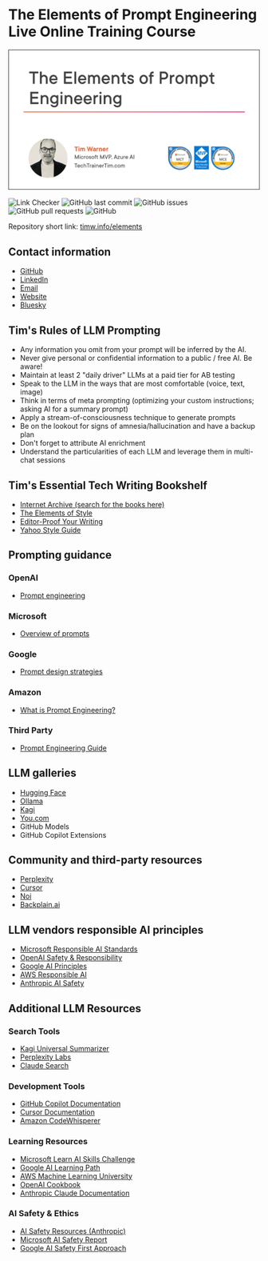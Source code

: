 # The Elements of Prompt Engineering Live Online Training Course

![Thumbnail](images/cover.png)

![Link Checker](https://github.com/timothywarner/elements/actions/workflows/link-checker.yml/badge.svg)
![GitHub last commit](https://img.shields.io/github/last-commit/timothywarner/elements)
![GitHub issues](https://img.shields.io/github/issues/timothywarner/elements)
![GitHub pull requests](https://img.shields.io/github/issues-pr/timothywarner/elements)
![GitHub](https://img.shields.io/github/license/timothywarner/elements)

Repository short link: [timw.info/elements](https://timw.info/elements)

## Contact information

- [GitHub](https://github.com/timothywarner)
- [LinkedIn](https://www.linkedin.com/in/timothywarner/)
- [Email](mailto:timothywarner316@gmail.com)
- [Website](https://techtrainertim.com)
- [Bluesky](https://bsky.app/profile/techtrainertim.bsky.social)

## Tim's Rules of LLM Prompting

- Any information you omit from your prompt will be inferred by the AI.
- Never give personal or confidential information to a public / free AI. Be aware!
- Maintain at least 2 "daily driver" LLMs at a paid tier for AB testing
- Speak to the LLM in the ways that are most comfortable (voice, text, image)
- Think in terms of meta prompting (optimizing your custom instructions; asking AI for a summary prompt)
- Apply a stream-of-consciousness technique to generate prompts
- Be on the lookout for signs of amnesia/hallucination and have a backup plan
- Don't forget to attribute AI enrichment
- Understand the particularities of each LLM and leverage them in multi-chat sessions

## Tim's Essential Tech Writing Bookshelf

- [Internet Archive (search for the books here)](https://openlibrary.org/)
- [The Elements of Style](https://www.amazon.com/Elements-Style-Fourth-William-Strunk/dp/020530902X)
- [Editor-Proof Your Writing](https://www.amazon.com/Editor-Proof-Your-Writing-Publishers-Writers/dp/1610351789)
- [Yahoo Style Guide](https://www.amazon.com/Yahoo-Style-Guide-Ultimate-Sourcebook/dp/031256984X)

## Prompting guidance

### OpenAI
- [Prompt engineering](https://platform.openai.com/docs/guides/prompt-engineering)

### Microsoft
- [Overview of prompts](https://learn.microsoft.com/en-us/ai-builder/prompts-overview)

### Google
- [Prompt design strategies](https://ai.google.dev/docs/prompt_best_practices)

### Amazon
- [What is Prompt Engineering?](https://aws.amazon.com/what-is/prompt-engineering/)

### Third Party
- [Prompt Engineering Guide](https://www.promptingguide.ai/)

## LLM galleries

- [Hugging Face](https://huggingface.co/)
- [Ollama](https://ollama.com/)
- [Kagi](https://kagi.com/)
- [You.com](https://you.com/)
- GitHub Models
- GitHub Copilot Extensions

## Community and third-party resources

- [Perplexity](https://www.perplexity.ai/)
- [Cursor](https://www.cursor.com/)
- [Noi](https://github.com/lencx/Noi)
- [Backplain.ai](https://backplain.com)

## LLM vendors responsible AI principles

- [Microsoft Responsible AI Standards](https://www.microsoft.com/en-us/ai/responsible-ai)
- [OpenAI Safety & Responsibility](https://openai.com/safety)
- [Google AI Principles](https://ai.google/responsibility/principles/)
- [AWS Responsible AI](https://awss.amazon.com/machine-learning/responsible-ai/)
- [Anthropic AI Safety](https://www.anthropic.com/safety)

## Additional LLM Resources

### Search Tools
- [Kagi Universal Summarizer](https://kagi.com/summarizer)
- [Perplexity Labs](https://labs.perplexity.ai/)
- [Claude Search](https://claude.ai/search)

### Development Tools
- [GitHub Copilot Documentation](https://docs.github.com/en/copilot)
- [Cursor Documentation](https://cursor.sh/docs)
- [Amazon CodeWhisperer](https://aws.amazon.com/codewhisperer/)

### Learning Resources
- [Microsoft Learn AI Skills Challenge](https://learn.microsoft.com/en-us/training/challenges?id=ai-skills)
- [Google AI Learning Path](https://cloud.google.com/learn/training/machinelearning-ai)
- [AWS Machine Learning University](https://aws.amazon.com/machine-learning/mlu/)
- [OpenAI Cookbook](https://cookbook.openai.com/)
- [Anthropic Claude Documentation](https://docs.anthropic.com/)

### AI Safety & Ethics
- [AI Safety Resources (Anthropic)](https://www.anthropic.com/research)
- [Microsoft AI Safety Report](https://blogs.microsoft.com/on-the-issues/2023/06/08/microsoft-ai-safety-framework-responsible-ai-development/)
- [Google AI Safety First Approach](https://ai.google/responsibility/safety-first/)
